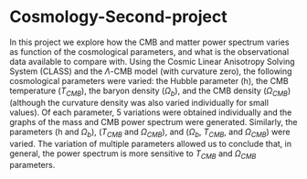 # Cosmology-Second-project
In this project we explore how the CMB and matter power spectrum varies as function of the cosmological parameters, and what is the observational data available to compare with. Using the Cosmic Linear Anisotropy Solving System (CLASS) and the $\Lambda$-CMB model (with curvature zero), the following cosmological parameters were varied: the Hubble parameter (h), the CMB temperature ($T_{CMB}$), the baryon density ($\Omega_{b}$), and the CMB density ($\Omega_{CMB}$) (although the curvature density was also varied individually for small values). Of each parameter, 5 variations were obtained individually and the graphs of the mass and CMB power spectrum were generated. Similarly, the parameters (h and $\Omega_{b}$), ($T_{CMB}$ and $\Omega_{CMB}$), and ($\Omega_{b}$, $T_{CMB}$, and $\Omega_{CMB}$) were varied. The variation of multiple parameters allowed us to conclude that, in general, the power spectrum is more sensitive to $T_{CMB}$ and $\Omega_{CMB}$ parameters.
